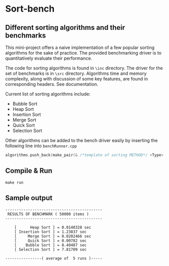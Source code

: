 # Sort-bench

## Different sorting algorithms and their benchmarks

This mini-project offers a naive implementation of a few popular sorting algorithms for the sake of practice. The provided benchmarking driver is to quantitatively evaluate their performance.

The code for sorting algorithms is found in `\inc` directory.
The driver for the set of benchmarks is in `\src` directory.
Algorithms time and memory complexity, along with discussion of some key features, are found in corresponding headers. See documentation.

Current list of sorting algorithms include:
- Bubble Sort
- Heap Sort
- Insertion Sort
- Merge Sort
- Quick Sort
- Selection Sort

Other algorithms can be added to the bench driver easily by inserting the following line into `benchRunner.cpp`
```C++
algorithms.push_back(make_pair(& /*template of sorting METHOD*/ <Type>, "/*sorting method NAME*/"));
```

## Compile & Run
```
make run
```

## Sample output
```
-------------------------------------------
 RESULTS OF BENCHMARK ( 50000 items )
-------------------------------------------

    [      Heap Sort ] = 0.0140328 sec
    [ Insertion Sort ] = 1.23837 sec
    [     Merge Sort ] = 0.0202466 sec
    [     Quick Sort ] = 0.00782 sec
    [    Bubble Sort ] = 8.40487 sec
    [ Selection Sort ] = 7.81709 sec

----------------( average of  5 runs )-----
```
